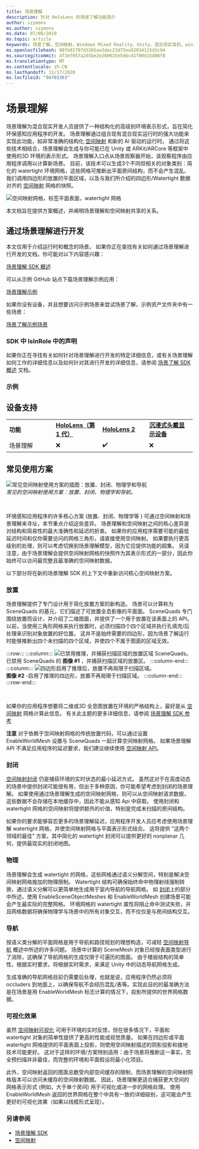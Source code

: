 ```yaml
---
title: 场景理解
description: 针对 HoloLens 的场景了解功能简介
author: szymons
ms.author: szymons
ms.date: 07/08/2019
ms.topic: article
keywords: 场景了解，空间映射，Windows Mixed Reality，Unity，混合现实耳机，windows Mixed Reality 耳机，虚拟现实耳机，HoloLens，封闭，SDK
ms.openlocfilehash: 80fb01707d3265aa3dac23d75ea92034115d3c94
ms.sourcegitcommit: 4f3ef057a285be2e260615e5d6c41f00d15d08f8
ms.translationtype: MT
ms.contentlocale: zh-CN
ms.lasthandoff: 11/17/2020
ms.locfileid: "94703363"
---
```

# <a name="scene-understanding"></a>场景理解

场景理解为混合现实开发人员提供了一种结构化的高级别环境表示形式，旨在简化环保感知应用程序的开发。 场景理解通过组合现有混合现实运行时的强大功能来实现此功能，如非常准确的结构化 [空间映射](spatial-mapping.md) 和新的 AI 驱动的运行时。 通过将这些技术相结合，场景理解会生成与你可能已在 Unity 或 ARKit/ARCore 等框架中使用的3D 环境的表示形式。 场景理解入口点从场景观察器开始，该观察程序由应用程序调用以计算新场景。 目前，该技术可以生成3个不同但相关的对象类别：简化的 watertight 环境网格，这些网格可推断出平面房间结构，而不会产生混乱、我们调用四边形的放置的平面区域，以及与我们所介绍的四边形/Watertight 数据对齐的 [空间映射](spatial-mapping.md) 网格的快照。

![空间映射网格，标签平面表面，watertight 网格](images/SUScenarios.png)

本文档旨在提供方案概述，并阐明场景理解和空间映射共享的关系。

## <a name="developing-with-scene-understanding"></a>通过场景理解进行开发

本文仅用于介绍运行时和概念的场景。 如果你正在查找有关如何通过场景理解进行开发的文档，你可能对以下内容感兴趣：

[场景理解 SDK 概述](../develop/platform-capabilities-and-apis/scene-understanding-SDK.md)

可以从示例 GitHub 站点下载场景理解示例应用：

[场景理解示例](https://github.com/microsoft/MixedReality-SceneUnderstanding-Samples)

如果你没有设备，并且想要访问示例场景来尝试场景了解，示例资产文件夹中有一些场景：

[场景了解示例场景](https://github.com/sceneunderstanding-microsoft/unitysample/tree/master/Assets/Resources/SerializedScenesForPCPath)

### <a name="sdk"></a>SDK 中 IsInRole 中的声明

如果你正在寻找有关如何针对场景理解进行开发的特定详细信息，或有关场景理解如何工作的详细信息以及如何针对其进行开发的详细信息，请参阅 [场景了解 SDK 概述](../develop/platform-capabilities-and-apis/scene-understanding-SDK.md) 文档。


### <a name="sample"></a>示例


## <a name="device-support"></a>设备支持

<table>
    <colgroup>
    <col width="25%" />
    <col width="25%" />
    <col width="25%" />
    <col width="25%" />
    </colgroup>
    <tr>
        <td><strong>功能</strong></td>
        <td><a href="../hololens-hardware-details.md"><strong>HoloLens（第 1 代）</strong></a></td>
        <td><a href="https://docs.microsoft.com/hololens/hololens2-hardware"><strong>HoloLens 2</strong></td>
        <td><a href="../discover/immersive-headset-hardware-details.md"><strong>沉浸式头戴显示设备</strong></a></td>
    </tr>
     <tr>
        <td>场景理解</td>
        <td>❌</td>
        <td>✔️</td>
        <td>❌</td>
    </tr>
</table>

## <a name="common-usage-scenarios"></a>常见使用方案

![常见空间映射使用方案的插图：放置、封闭、物理学和导航](images/sm-concepts-1000px.png)<br>
*常见的空间映射使用方案：放置、封闭、物理学和导航。*

<br>

环境感知应用程序的许多核心方案 (放置、封闭、物理学等 ) 可通过空间映射和场景理解来寻址，本节重点介绍这些差异。 场景理解和空间映射之间的核心差异是对结构和简易性的最大准确性和延迟的折衷。 如果你的应用程序需要可能的最低延迟时间和仅你需要访问的网格三角形，请直接使用空间映射。 如果要执行更高级别的处理，则可以考虑切换到场景理解模型，因为它应提供功能的超集。 另请注意，由于场景理解会提供空间映射网格的快照作为其表示形式的一部分，因此你始终可以访问最完整且最准确的空间映射数据。

以下部分将在新的场景理解 SDK 的上下文中重新访问核心空间映射方案。

### <a name="placement"></a>放置

场景理解提供了专门设计用于简化放置方案的新构造。 场景可以计算称为 SceneQuads 的基元，它们描述了可放置全息影像的平面面。 SceneQuads 专门围绕放置而设计，并介绍了二维图面，并提供了一个用于放置在该表面上的 API。 以前，当使用三角形网格来执行放置时，必须扫描四个四个区域并执行孔填充/后处理来识别对象放置的好位置。 这并不是始终需要的四边形，因为场景了解运行时能够推断出四个未扫描的四个区域，并使四个不属于图面的区域无效。

:::row:::
    :::column:::
       ![已禁用推理，并捕获扫描区域的放置区域 SceneQuads。](images/SUQuads.png)<br>
       已禁用 SceneQuads 的 **图像 #1** ，并捕获扫描区域的放置区。
    :::column-end:::
        :::column:::
       ![四边形启用了推理后，放置不再局限于扫描区域。](images/SUWatertight.png)<br>
        **图像 #2** -启用了推理的四边形，放置不再局限于扫描区域。
    :::column-end:::
:::row-end:::

<br>


如果你的应用程序想要将二维或3D 全息图放置在环境的严格结构上，最好是从 [空间映射](spatial-mapping.md) 网格计算此信息。 有关此主题的更多详细信息，请参阅 [场景理解 SDK 参考](../develop/platform-capabilities-and-apis/scene-understanding-SDK.md)

**注意** 对于依赖于空间映射网格的传统放置代码，可以通过设置 EnableWorldMesh 设置与 SceneQuads 一起计算空间映射网格。 如果场景理解 API 不满足应用程序的延迟要求，我们建议继续使用 [空间映射 API](spatial-mapping.md#placement)。

### <a name="occlusion"></a>封闭

[空间映射封闭](spatial-mapping.md#occlusion) 仍是捕获环境的实时状态的最小延迟方式。 虽然这对于在高度动态的场景中提供封闭可能很有用，但出于多种原因，你可能希望考虑到封闭的场景理解。 如果使用通过场景理解生成的空间映射网格，则可以从空间映射请求数据，这些数据不会存储在本地缓存中，因此不能从感知 Api 中获取。 使用封闭和 watertight 网格的空间映射将提供额外的价值，特别是完成未扫描的房间结构。

如果你的要求能够容忍更多的场景理解延迟，应用程序开发人员应考虑使用场景理解 watertight 网格，并使空间映射网格与平面表示形式结合。 这将提供 "这两个领域的最佳" 方案，其中简化的 watertight 封闭可以提供更好的 nonplanar 几何，提供最现实的封闭地图。

### <a name="physics"></a>物理

场景理解会生成 watertight 的网格，这些网格通过语义分解空间，特别是解决空间映射网格施加的物理限制。 Watertight 结构可确保始终命中物理射线强制转换，通过语义分解可以更简单地生成用于室内导航的导航网格。 如 [封闭](#occlusion)上的部分中所述，使用 EnableSceneObjectMeshes 和 EnableWorldMesh 创建场景可能会产生最实际的完整网格。 环境网格的 watertight 属性将阻止命中测试失败，并且网格数据将确保物理学与场景中的所有对象交互，而不仅仅是与房间结构交互。

### <a name="navigation"></a>导航

按语义类分解的平面网格是用于导航和路径规划的理想构造，可减轻 [空间映射导航](spatial-mapping.md#navigation) 概述中所述的许多问题。 场景中计算的 SceneMesh 对象已经按表面类型进行了消除，这确保了导航网格的生成仅限于可遍历的图面。 由于楼层结构的简单性，根据实时要求，将根据实时需求，来满足 Unity 中的动态导航网格生成。

生成准确的导航网格目前仍需要后处理，也就是说，应用程序仍然必须将 occluders 到地面上，以确保导航不会经历混乱/表等。实现此目的的最准确方法是在场景是用 EnableWorldMesh 标志计算的情况下，投影所提供的世界网格数据。

### <a name="visualization"></a>可视化效果

虽然 [空间映射可视化](spatial-mapping.md#visualization) 可用于环境的实时反馈，但在很多情况下，平面和 watertight 对象的简单性提供了更高的性能或视觉质量。 如果在四边形或平面 watertight 网格提供的平面表面上投影，则使用空间映射描述的阴影投影和接地技术可能更好。 这对于这样的环境/方案特别适用：由于场景将推断这一事实，完全预扫描并非最佳，而完整的环境和平面假设将最小化项目。

此外，空间映射返回的图面总数受内部空间缓存的限制，而场景理解的空间映射网格版本可以访问未缓存的空间映射数据。 因此，场景理解更适合捕获更大空间的网格表示形式 (例如，大于单个房间) 用于可视化或进一步的网格处理。 使用 EnableWorldMesh 返回的世界网格在整个中具有一致的详细级别，这可能会产生更好的可视化效果（如果以线框形式呈现）。

### <a name="see-also"></a>另请参阅

* [场景理解 SDK](../develop/platform-capabilities-and-apis/scene-understanding-SDK.md)
* [空间映射](spatial-mapping.md)
